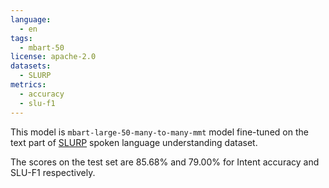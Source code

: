 ```yaml
---
language: 
  - en
tags:
  - mbart-50
license: apache-2.0
datasets:
  - SLURP
metrics:
  - accuracy
  - slu-f1
---
```


This model is `mbart-large-50-many-to-many-mmt` model fine-tuned on the text part of [SLURP](https://github.com/pswietojanski/slurp) spoken language understanding dataset.

The scores on the test set are 85.68% and 79.00% for Intent accuracy and SLU-F1 respectively.